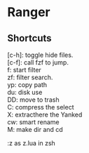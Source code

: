 # Ranger

## Shortcuts

[c-h]: toggle hide files.  
[c-f]: call fzf to jump.  
f:  start filter  
zf: filter search.  
yp: copy path  
du: disk use  
DD: move to trash  
C:  compress the select  
X:  extracthere the Yanked  
cw: smart rename  
M:  make dir and cd  

:z as z.lua in zsh
